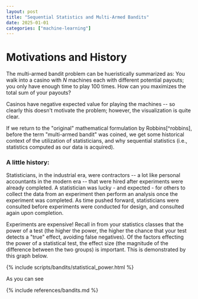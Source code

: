 ```yaml
---
layout: post
title: "Sequential Statistics and Multi-Armed Bandits"
date: 2025-01-01
categories: ["machine-learning"]
---
```


# Motivations and History

The multi-armed bandit problem can be hueristically summarized as: You walk into a casino with $N$ machines each with different potential payouts; you only have enough time to play 100 times. How can you maximizes the total sum of your payouts?

Casinos have negative expected value for playing the machines -- so clearly this doesn't motivate the problem; however, the visualization is quite clear.

If we return to the "original" mathematical formulation by Robbins[^robbins], before the term "multi-armed bandit" was coined, we get some historical context of the utilization of statisticians, and why sequential statistics (i.e., statistics computed as our data is acquired). 

### A little history:

Statisticians, in the industrial era, were contractors -- a lot like personal accountants in the modern era -- that were hired after experiments were already completed. A statistician was lucky - and expected - for others to collect the data from an experiment then perform an analysis once the experiment was completed. As time pushed forward, statisticians were consulted before experiments were conducted for design, and consulted again upon completion. 

Experiments are expensive! Recall in from your statistics classes that the power of a test (the higher the power, the higher the chance that your test detects a "true" effect, avoiding false negatives). Of the factors effecting the power of a statistical test, the effect size (the magnitude of the difference between the two groups) is important. This is demonstrated by this graph below. 

{% include scripts/bandits/statistical_power.html %}

As you can see 


{% include references/bandits.md %}
